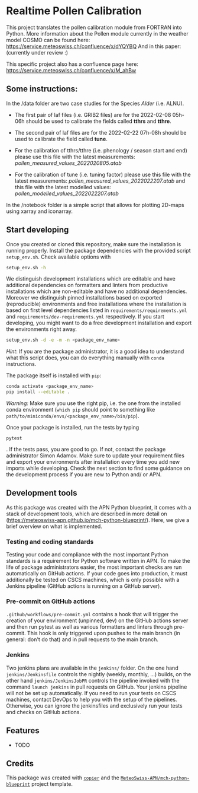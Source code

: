 # Realtime Pollen Calibration

This project translates the pollen calibration module from FORTRAN into Python.
More information about the Pollen module currently in the weather model COSMO can be found here:
https://service.meteoswiss.ch/confluence/x/dYQYBQ
And in this paper: (currently under review :)

This specific project also has a confluence page here:
https://service.meteoswiss.ch/confluence/x/M_ahBw
## Some instructions:
In the /data folder are two case studies for the Species *Alder* (i.e. ALNU).
- The first pair of laf files (i.e. GRIB2 files) are for the 2022-02-08 05h-06h should be used to calibrate the fields called **tthrs** and **tthre**.
- The second pair of laf files are for the 2022-02-22 07h-08h should be used to calibrate the field called **tune**.

- For the calibration of tthrs/tthre (i.e. phenology / season start and end) please use this file with the latest measurements: *pollen_measured_values_2022020805.atab*
- For the calibration of tune (i.e. tuning factor) please use this file with the latest measurements: *pollen_measured_values_2022022207.atab* and this file with the latest modelled values: *pollen_modelled_values_2022022207.atab*

In the /notebook folder is a simple script that allows for plotting 2D-maps using xarray and iconarray.

## Start developing

Once you created or cloned this repository, make sure the installation is running properly. Install the package dependencies with the provided script `setup_env.sh`.
Check available options with

```bash
setup_env.sh -h
```

We distinguish development installations which are editable and have additional dependencies on formatters and linters from productive installations which are non-editable
and have no additional dependencies. Moreover we distinguish pinned installations based on exported (reproducible) environments and free installations where the installation
is based on first level dependencies listed in `requirements/requirements.yml` and `requirements/dev-requirements.yml` respectively. If you start developing, you might want to do a free
development installation and export the environments right away.

```bash
setup_env.sh -d -e -m -n <package_env_name>
```

*Hint*: If you are the package administrator, it is a good idea to understand what this script does, you can do everything manually with `conda` instructions.

The package itself is installed with `pip`:

```bash
conda activate <package_env_name>
pip install --editable .
```

*Warning:* Make sure you use the right pip, i.e. the one from the installed conda environment (`which pip` should point to something like `path/to/miniconda/envs/<package_env_name>/bin/pip`).

Once your package is installed, run the tests by typing

```
pytest
```

. If the tests pass, you are good to go. If not, contact the package administrator Simon Adamov. Make sure to update your requirement files and export your environments after installation
every time you add new imports while developing. Check the next section to find some guidance on the development process if you are new to Python and/ or APN.

## Development tools

As this package was created with the APN Python blueprint, it comes with a stack of development tools, which are described in more detail on
(<https://meteoswiss-apn.github.io/mch-python-blueprint/>). Here, we give a brief overview on what is implemented.

### Testing and coding standards

Testing your code and compliance with the most important Python standards is a requirement for Python software written in APN. To make the life of package
administrators easier, the most important checks are run automatically on GitHub actions. If your code goes into production, it must additionally be tested on CSCS
machines, which is only possible with a Jenkins pipeline (GitHub actions is running on a GitHub server).

### Pre-commit on GitHub actions

`.github/workflows/pre-commit.yml` contains a hook that will trigger the creation of your environment (unpinned, dev) on the GitHub actions server and
then run pytest as well as various formatters and linters through pre-commit. This hook is only triggered upon pushes to the main branch (in general: don't do that)
and in pull requests to the main branch.

### Jenkins

Two jenkins plans are available in the `jenkins/` folder. On the one hand `jenkins/Jenkinsfile` controls the nightly (weekly, monthly, ...) builds, on the other hand
`jenkins/JenkinsJobPR` controls the pipeline invoked with the command `launch jenkins` in pull requests on GitHub. Your jenkins pipeline will not be set up
automatically. If you need to run your tests on CSCS machines, contact DevOps to help you with the setup of the pipelines. Otherwise, you can ignore the jenkinsfiles
and exclusively run your tests and checks on GitHub actions.

## Features

- TODO

## Credits

This package was created with [`copier`](https://github.com/copier-org/copier) and the [`MeteoSwiss-APN/mch-python-blueprint`](https://meteoswiss-apn.github.io/mch-python-blueprint/) project template.
